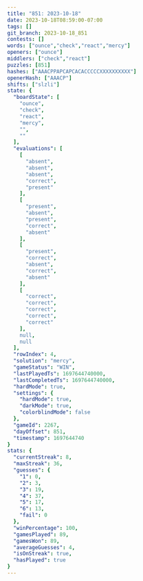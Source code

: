 ```yaml
---
title: "851: 2023-10-18"
date: 2023-10-18T08:59:00-07:00
tags: []
git_branch: 2023-10-18_851
contests: []
words: ["ounce","check","react","mercy"]
openers: ["ounce"]
middlers: ["check","react"]
puzzles: [851]
hashes: ["AAACPPAPCAPCACACCCCCXXXXXXXXXX"]
openerHash: ["AAACP"]
shifts: ["slzli"]
state: {
  "boardState": [
    "ounce",
    "check",
    "react",
    "mercy",
    "",
    ""
  ],
  "evaluations": [
    [
      "absent",
      "absent",
      "absent",
      "correct",
      "present"
    ],
    [
      "present",
      "absent",
      "present",
      "correct",
      "absent"
    ],
    [
      "present",
      "correct",
      "absent",
      "correct",
      "absent"
    ],
    [
      "correct",
      "correct",
      "correct",
      "correct",
      "correct"
    ],
    null,
    null
  ],
  "rowIndex": 4,
  "solution": "mercy",
  "gameStatus": "WIN",
  "lastPlayedTs": 1697644740000,
  "lastCompletedTs": 1697644740000,
  "hardMode": true,
  "settings": {
    "hardMode": true,
    "darkMode": true,
    "colorblindMode": false
  },
  "gameId": 2267,
  "dayOffset": 851,
  "timestamp": 1697644740
}
stats: {
  "currentStreak": 8,
  "maxStreak": 36,
  "guesses": {
    "1": 0,
    "2": 3,
    "3": 19,
    "4": 37,
    "5": 17,
    "6": 13,
    "fail": 0
  },
  "winPercentage": 100,
  "gamesPlayed": 89,
  "gamesWon": 89,
  "averageGuesses": 4,
  "isOnStreak": true,
  "hasPlayed": true
}
---
```

<!-- more -->
